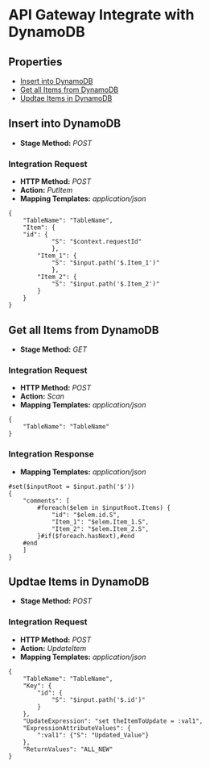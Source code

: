 # API Gateway Integrate with DynamoDB

## Properties

* [Insert into DynamoDB](#insert-into-dynamoDB)
* [Get all Items from DynamoDB](#get-all-items-from-dynamoDB)
* [Updtae Items in DynamoDB](#update-items-in-dynamodb)

## Insert into DynamoDB
* **Stage Method:** *POST* 
### Integration Request
* **HTTP Method:** *POST*
* **Action:** *PutItem*
* **Mapping Templates:** *application/json*
```
{ 
    "TableName": "TableName",
    "Item": {
	"id": {
            "S": "$context.requestId"
            },
        "Item_1": {
            "S": "$input.path('$.Item_1')"
            },
        "Item_2": {
            "S": "$input.path('$.Item_2')"
        }
    }
}
```

## Get all Items from DynamoDB
* **Stage Method:** *GET* 
### Integration Request
* **HTTP Method:** *POST*
* **Action:** *Scan*
* **Mapping Templates:** *application/json*
```
{
    "TableName": "TableName"
}
```

### Integration Response
* **Mapping Templates:** *application/json*
```
#set($inputRoot = $input.path('$'))
{
    "comments": [
        #foreach($elem in $inputRoot.Items) {
            "id": "$elem.id.S",
            "Item_1": "$elem.Item_1.S",
            "Item_2": "$elem.Item_2.S",
        }#if($foreach.hasNext),#end
	#end
    ]
}
```

## Updtae Items in DynamoDB
* **Stage Method:** *POST* 
### Integration Request
* **HTTP Method:** *POST*
* **Action:** *UpdateItem*
* **Mapping Templates:** *application/json*
```
{
    "TableName": "TableName",
    "Key": {
        "id": {
            "S": "$input.path('$.id')"
        }
    },
    "UpdateExpression": "set theItemToUpdate = :val1",
    "ExpressionAttributeValues": {
        ":val1": {"S": "Updated_Value"}
    },
    "ReturnValues": "ALL_NEW"
}
```